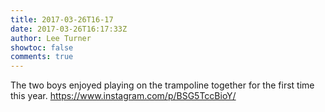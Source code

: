 ```yaml
---
title: 2017-03-26T16-17
date: 2017-03-26T16:17:33Z
author: Lee Turner
showtoc: false
comments: true
---
```


The two boys enjoyed playing on the trampoline together for the first time this year. https://www.instagram.com/p/BSG5TccBioY/

